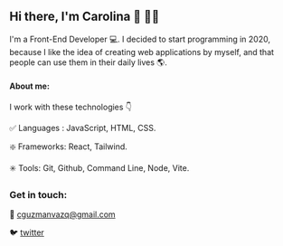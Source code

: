 ## Hi there, I'm Carolina 👋 👩‍💻

I'm a Front-End Developer  💻. I decided to start programming in 2020, because I like the idea of creating web applications by myself, and that people can use them in their daily lives 🌎. 

#### About me:
I work with these technologies 👇

✅ Languages : JavaScript, HTML, CSS.

❇️ Frameworks: React, Tailwind. 

✳️ Tools: Git, Github, Command Line, Node, Vite.

### Get in touch:
📨  cguzmanvazq@gmail.com

🐦 [twitter](https://twitter.com/CaroEunice_) 
